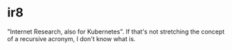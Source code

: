 # ir8

"Internet Research, also for Kubernetes". If that's not stretching the concept of a recursive acronym,
I don't know what is.